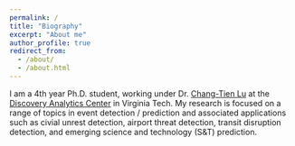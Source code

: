 ```yaml
---
permalink: /
title: "Biography"
excerpt: "About me"
author_profile: true
redirect_from: 
  - /about/
  - /about.html
---
```


I am a 4th year Ph.D. student, working under Dr. [Chang-Tien Lu](http://www.nvc.cs.vt.edu/~ctlu/) at the [Discovery Analytics Center](https://dac.cs.vt.edu/) in Virginia Tech. My research is focused on a range of topics in event detection / prediction and associated applications such as civial unrest detection, airport threat detection, transit disruption detection, and emerging science and technology (S&T) prediction.
